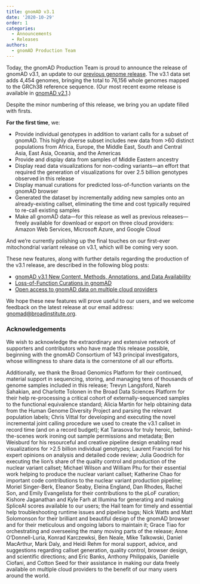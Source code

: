 ```yaml
---
title: gnomAD v3.1
date: '2020-10-29'
order: 1
categories:
  - Announcements
  - Releases
authors:
  - gnomAD Production Team
---
```

Today, the gnomAD Production Team is proud to announce the release of gnomAD v3.1, an update to our [previous genome release](/2019-10-gnomad-v3-0/). The v3.1 data set adds 4,454 genomes, bringing the total to 76,156 whole genomes mapped to the GRCh38 reference sequence. (Our most recent exome release is available in [gnomAD v2.1](/2018-10-gnomad-v2-1/).)

Despite the minor numbering of this release, we bring you an update filled with firsts.

**For the first time**, we:

* Provide individual genotypes in addition to variant calls for a subset of gnomAD. This highly diverse subset includes new data from >60 distinct populations from Africa, Europe, the Middle East, South and Central Asia, East Asia, Oceania, and the Americas
* Provide and display data from samples of Middle Eastern ancestry
* Display read data visualizations for non-coding variants—an effort that required the generation of visualizations for over 2.5 billion genotypes observed in this release
* Display manual curations for predicted loss-of-function variants on the gnomAD browser
* Generated the dataset by incrementally adding new samples onto an already-existing callset, eliminating the time and cost typically required to re-call existing samples
* Make all gnomAD data—for this release as well as previous releases—freely available for download or export on three cloud providers: Amazon Web Services, Microsoft Azure, and Google Cloud

And we’re currently polishing up the final touches on our first-ever mitochondrial variant release on v3.1, which will be coming very soon.

<!-- end_excerpt -->

These new features, along with further details regarding the production of the v3.1 release, are described in the following blog posts:

* [gnomAD v3.1 New Content, Methods, Annotations, and Data Availability](/2020-10-gnomad-v3-1-new-content-methods-annotations-and-data-availability)
* [Loss-of-Function Curations in gnomAD](/2020-10-loss-of-function-curations-in-gnomad/)
* [Open access to gnomAD data on multiple cloud providers](/2020-10-open-access-to-gnomad-data-on-multiple-cloud-providers/)

We hope these new features will prove useful to our users, and we welcome feedback on the latest release at our email address: [gnomad@broadinstitute.org](mailto:gnomad@broadinstitute.org).

### Acknowledgements

We wish to acknowledge the extraordinary and extensive network of supporters and contributors who have made this release possible, beginning with the gnomAD Consortium of 143 principal investigators, whose willingness to share data is the cornerstone of all our efforts.

Additionally, we thank the Broad Genomics Platform for their continued, material support in sequencing, storing, and managing tens of thousands of genome samples included in this release; Trevyn Langsford, Nareh Sahakian, and Charlotte Tolonen in the Broad Data Sciences Platform for their help re-processing a critical cohort of externally-sequenced samples to the functional equivalence standard; Alicia Martin for help obtaining data from the Human Genome Diversity Project and parsing the relevant population labels; Chris Vittal for developing and executing the novel incremental joint calling procedure we used to create the v3.1 callset in record time (and on a record budget); Kat Tarasova for truly heroic, behind-the-scenes work ironing out sample permissions and metadata; Ben Weisburd for his resourceful and creative pipeline design enabling read visualizations for >2.5 billion individual genotypes; Laurent Francioli for his expert opinions on analysis and detailed code review; Julia Goodrich for executing the lion’s share of the quality control and production of the nuclear variant callset; Michael Wilson and William Phu for their essential work helping to produce the nuclear variant callset; Katherine Chao for important code contributions to the nuclear variant production pipeline; Moriel Singer-Berk, Eleanor Seaby, Eleina England, Dan Rhodes, Rachel Son, and Emily Evangelista for their contributions to the pLoF curation; Kishore Jaganathan and Kyle Farh at Illumina for generating and making SpliceAI scores available to our users; the Hail team for timely and essential help troubleshooting runtime issues and pipeline bugs; Nick Watts and Matt Solomonson for their brilliant and beautiful design of the gnomAD browser and for their meticulous and ongoing labors to maintain it; Grace Tiao for orchestrating and overseeing the many moving parts of the release; Anne O’Donnell-Luria, Konrad Karczewksi, Ben Neale, Mike Talkowski, Daniel MacArthur, Mark Daly, and Heidi Rehm for moral support, advice, and suggestions regarding callset generation, quality control, browser design, and scientific directions; and Eric Banks, Anthony Philippakis, Danielle Ciofani, and Cotton Seed for their assistance in making our data freely available on multiple cloud providers to the benefit of our many users around the world.

